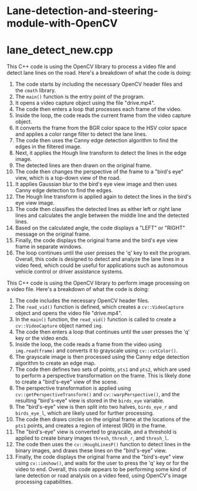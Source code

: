 # Lane-detection-and-steering-module-with-OpenCV
# lane_detect_new.cpp
This C++ code is using the OpenCV library to process a video file and detect lane lines on the road. 
Here's a breakdown of what the code is doing: 
1. The code starts by including the necessary OpenCV header files and the `cmath` library.
2. The `main()` function is the entry point of the program.
3. It opens a video capture object using the file "drive.mp4".
4. The code then enters a loop that processes each frame of the video.
5. Inside the loop, the code reads the current frame from the video capture object.
6. It converts the frame from the BGR color space to the HSV color space and applies a color range filter to detect the lane lines.
7. The code then uses the Canny edge detection algorithm to find the edges in the filtered image.
8. Next, it applies the Hough line transform to detect the lines in the edge image.
9. The detected lines are then drawn on the original frame.
10. The code then changes the perspective of the frame to a "bird's eye" view, which is a top-down view of the road.
11. It applies Gaussian blur to the bird's eye view image and then uses Canny edge detection to find the edges.
12. The Hough line transform is applied again to detect the lines in the bird's eye view image.
13. The code then classifies the detected lines as either left or right lane lines and calculates the angle between the middle line and the detected lines.
14. Based on the calculated angle, the code displays a "LEFT" or "RIGHT" message on the original frame.
15. Finally, the code displays the original frame and the bird's eye view frame in separate windows.
16. The loop continues until the user presses the 'q' key to exit the program.
Overall, this code is designed to detect and analyze the lane lines in a video feed, which could be useful for applications such as autonomous vehicle control or driver assistance systems.

This C++ code is using the OpenCV library to perform image processing on a video file. 
Here's a breakdown of what the code is doing: 
1. The code includes the necessary OpenCV header files.
2. The `read_vid()` function is defined, which creates a `cv::VideoCapture` object and opens the video file "drive.mp4".
3. In the `main()` function, the `read_vid()` function is called to create a `cv::VideoCapture` object named `img`.
4. The code then enters a loop that continues until the user presses the 'q' key or the video ends.
5. Inside the loop, the code reads a frame from the video using `img.read(frame)` and converts it to grayscale using `cv::cvtColor()`.
6. The grayscale image is then processed using the Canny edge detection algorithm to create an edge map.
7. The code then defines two sets of points, `pts1` and `pts2`, which are used to perform a perspective transformation on the frame. This is likely done to create a "bird's-eye" view of the scene.
8. The perspective transformation is applied using `cv::getPerspectiveTransform()` and `cv::warpPerspective()`, and the resulting "bird's-eye" view is stored in the `birds_eye` variable.
9. The "bird's-eye" view is then split into two halves, `birds_eye_r` and `birds_eye_l`, which are likely used for further processing.
10. The code then draws circles on the original frame at the locations of the `pts1` points, and creates a region of interest (ROI) in the frame.
11. The "bird's-eye" view is converted to grayscale, and a threshold is applied to create binary images `thresh`, `thresh_r`, and `thresh_l`.
12. The code then uses the `cv::HoughLinesP()` function to detect lines in the binary images, and draws these lines on the "bird's-eye" view.
13. Finally, the code displays the original frame and the "bird's-eye" view using `cv::imshow()`, and waits for the user to press the 'q' key or for the video to end.
Overall, this code appears to be performing some kind of lane detection or road analysis on a video feed, using OpenCV's image processing capabilities.

